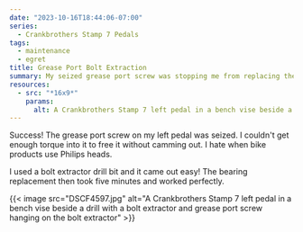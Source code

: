 ```yaml
---
date: "2023-10-16T18:44:06-07:00"
series:
  - Crankbrothers Stamp 7 Pedals
tags:
  - maintenance
  - egret
title: Grease Port Bolt Extraction
summary: My seized grease port screw was stopping me from replacing the bearings in my left pedal. But it came out with a bolt extractor drill bit!
resources:
  - src: "*16x9*"
    params:
      alt: A Crankbrothers Stamp 7 left pedal in a bench vise beside a drill with a bolt extractor and grease port screw hanging on the bolt extractor
---
```


Success! The grease port screw on my left pedal was seized. I couldn't get enough torque into it to free it without camming out. I hate when bike products use Philips heads.

I used a bolt extractor drill bit and it came out easy! The bearing replacement then took five minutes and worked perfectly.

{{< image src="DSCF4597.jpg" alt="A Crankbrothers Stamp 7 left pedal in a bench vise beside a drill with a bolt extractor and grease port screw hanging on the bolt extractor" >}}
